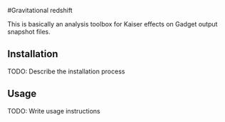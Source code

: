 #Gravitational redshift

This is basically an analysis toolbox for Kaiser effects on Gadget output snapshot files.

## Installation

TODO: Describe the installation process

## Usage

TODO: Write usage instructions
